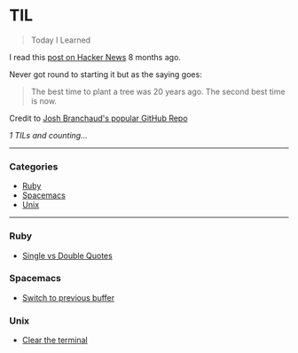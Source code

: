 # TIL

> Today I Learned

I read this [post on Hacker News](https://news.ycombinator.com/item?id=11068902) 8 months ago.

Never got round to starting it but as the saying goes:
> The best time to plant a tree was 20 years ago. The second best time is now.

Credit to [Josh Branchaud's popular GitHub Repo](https://github.com/jbranchaud/til)

_1 TILs and counting..._

---

### Categories

* [Ruby](#ruby)
* [Spacemacs](#spacemacs)
* [Unix](#unix)

---

### Ruby
- [Single vs Double Quotes](ruby/single-vs-double-quotes.md)

### Spacemacs
- [Switch to previous buffer](spacemacs/switch-to-previous-buffer.md)

### Unix
- [Clear the terminal](unix/clear-the-terminal.md)
